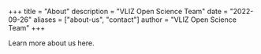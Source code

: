 +++
title = "About"
description = "VLIZ Open Science Team"
date = "2022-09-26"
aliases = ["about-us", "contact"]
author = "VLIZ Open Science Team"
+++

Learn more about us here.
